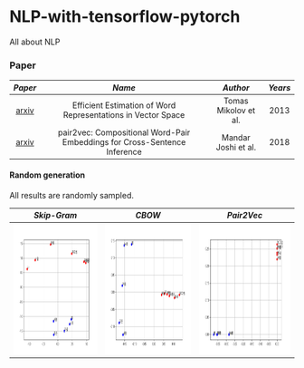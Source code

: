 # NLP-with-tensorflow-pytorch
All about NLP

### Paper
*Paper* |*Name* | *Author* | *Years*
:---: | :---: | :---: | :---:
[arxiv](https://arxiv.org/abs/1301.3781) | Efficient Estimation of Word Representations in Vector Space | Tomas Mikolov et al. | 2013
[arxiv](https://arxiv.org/abs/1810.08854) | pair2vec: Compositional Word-Pair Embeddings for Cross-Sentence Inference| Mandar Joshi et al. | 2018


#### Random generation
All results are randomly sampled.

 *Skip-Gram* | *CBOW* | *Pair2Vec*
 :---: | :---: | :---: |
<img src = 'basic_Skip-gram/PPT/ydg_skip_results.png' height = '230px'> | <img src = 'basic_CBOW/PPT/ydg_star_results.png' height = '230px'> | <img src = 'basic_pair2vec/PPT/ydg_pair2vec.png' height = '230px'>
